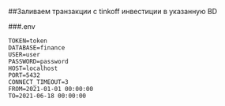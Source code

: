 ##Заливаем транзакции с tinkoff инвестиции в указанную BD

###.env
```shell
TOKEN=token
DATABASE=finance
USER=user
PASSWORD=password
HOST=localhost
PORT=5432
CONNECT_TIMEOUT=3
FROM=2021-01-01 00:00:00
TO=2021-06-18 00:00:00
```